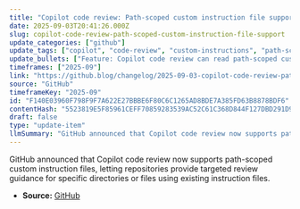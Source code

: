 ```yaml
---
title: "Copilot code review: Path-scoped custom instruction file support"
date: 2025-09-03T20:41:26.000Z
slug: copilot-code-review-path-scoped-custom-instruction-file-support
update_categories: ["github"]
update_tags: ["copilot", "code-review", "custom-instructions", "path-scoped", "github", "changelog", "developer-experience"]
update_bullets: ["Feature: Copilot code review can read path-scoped custom instruction files to apply different review guidance per repository path.", "Use existing instruction files to provide targeted behavior for specific components, folders, or file types within a repo.", "Benefit: Enables more precise, context-aware automated reviews (e.g., different standards or languages per subproject).", "Availability: Announced on the GitHub changelog (2025-09-03) as an enhancement to Copilot code review."]
timeframes: ["2025-09"]
link: "https://github.blog/changelog/2025-09-03-copilot-code-review-path-scoped-custom-instruction-file-support"
source: "GitHub"
timeframeKey: "2025-09"
id: "F140E03960F798F9F7A622E27BBBE6F80C6C1265AD8BDE7A385FD63B8878BDF6"
contentHash: "5523819E5F85961CEFF70859283539AC52C61C368D844F127DBD291D9711DF5D"
draft: false
type: "update-item"
llmSummary: "GitHub announced that Copilot code review now supports path-scoped custom instruction files, letting repositories provide targeted review guidance for specific directories or files using existing instruction files."
---
```


GitHub announced that Copilot code review now supports path-scoped custom instruction files, letting repositories provide targeted review guidance for specific directories or files using existing instruction files.

- **Source:** [GitHub](https://github.blog/changelog/2025-09-03-copilot-code-review-path-scoped-custom-instruction-file-support)
